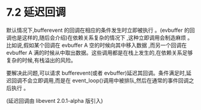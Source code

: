 # 7.2 延迟回调

默认情况下,bufferevent 的回调在相应的条件发生时立即被执行 。(evbuffer 的回调也是这样的,随后会介绍)在依赖关系复杂的情况下 ,这种立即调用会制造麻烦 。比如说,假如某个回调在 evbuffer A 空的时候向其中移入数据 ,而另一个回调在 evbuffer A 满的时候从中取出数据。这些调用都是在栈上发生的,在依赖关系足够复杂的时候,有栈溢出的风险。


要解决此问题,可以请求 bufferevent(或者 evbuffer)延迟其回调。条件满足时,延迟回调不会立即调用,而是在 event_loop()调用中被排队,然后在通常的事件回调之后执行 。

(延迟回调由 libevent 2.0.1-alpha 版引入)